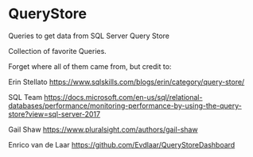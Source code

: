 # QueryStore
Queries to get data from SQL Server Query Store

Collection of favorite Queries.

Forget where all of them came from, but credit to:

Erin Stellato
https://www.sqlskills.com/blogs/erin/category/query-store/

SQL Team
https://docs.microsoft.com/en-us/sql/relational-databases/performance/monitoring-performance-by-using-the-query-store?view=sql-server-2017

Gail Shaw
https://www.pluralsight.com/authors/gail-shaw

Enrico van de Laar
https://github.com/Evdlaar/QueryStoreDashboard
